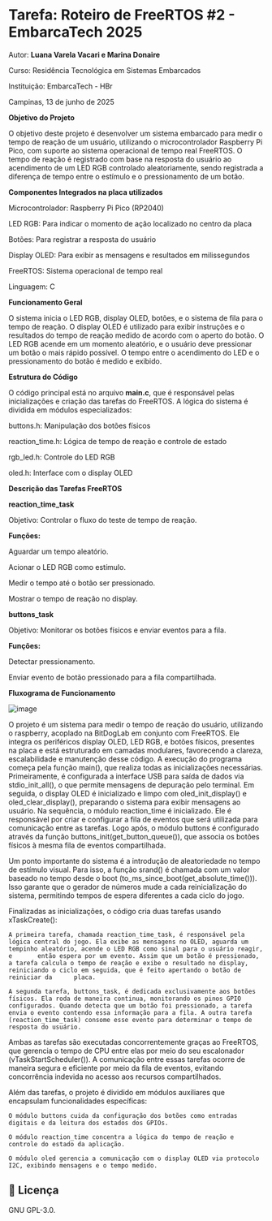# Tarefa: Roteiro de FreeRTOS #2 - EmbarcaTech 2025

Autor: **Luana Varela Vacari e Marina Donaire**

Curso: Residência Tecnológica em Sistemas Embarcados

Instituição: EmbarcaTech - HBr

Campinas, 13 de junho de 2025


**Objetivo do Projeto**

O objetivo deste projeto é desenvolver um sistema embarcado para medir o tempo de reação de um usuário, utilizando o microcontrolador Raspberry Pi Pico, com suporte ao sistema operacional de tempo real FreeRTOS. O tempo de reação é registrado com base na resposta do usuário ao acendimento de um LED RGB controlado aleatoriamente, sendo registrada a diferença de tempo entre o estímulo e o pressionamento de um botão.


**Componentes Integrados na placa utilizados**

Microcontrolador: Raspberry Pi Pico (RP2040)

LED RGB: Para indicar o momento de ação localizado no centro da placa 

Botões: Para registrar a resposta do usuário 

Display OLED: Para exibir as mensagens e resultados em milissegundos 

FreeRTOS: Sistema operacional de tempo real

Linguagem: C


**Funcionamento Geral**

O sistema inicia o LED RGB, display OLED, botões, e o sistema de fila para o tempo de reação. O display OLED é utilizado para exibir instruções e o resultados do tempo de reação medido de acordo com o aperto do botão. O LED RGB acende em um momento aleatório, e o usuário deve pressionar um botão o mais rápido possível. O tempo entre o acendimento do LED e o pressionamento do botão é medido e exibido.

**Estrutura do Código**

O código principal está no arquivo **main.c**, que é responsável pelas inicializações e criação das tarefas do FreeRTOS. A lógica do sistema é dividida em módulos especializados:

buttons.h: Manipulação dos botões físicos

reaction_time.h: Lógica de tempo de reação e controle de estado

rgb_led.h: Controle do LED RGB

oled.h: Interface com o display OLED

**Descrição das Tarefas FreeRTOS**

  **reaction_time_task**

Objetivo: Controlar o fluxo do teste de tempo de reação.

**Funções:**

Aguardar um tempo aleatório.

Acionar o LED RGB como estímulo.

Medir o tempo até o botão ser pressionado.

Mostrar o tempo de reação no display.

  **buttons_task**

Objetivo: Monitorar os botões físicos e enviar eventos para a fila.

**Funções:**

Detectar pressionamento.

Enviar evento de botão pressionado para a fila compartilhada.


**Fluxograma de Funcionamento**

![image](https://github.com/user-attachments/assets/2292dc4d-3857-41bf-b0b2-029292ecd1e0)

O projeto é um sistema para medir o tempo de reação do usuário, utilizando o raspberry, acoplado na BitDogLab em conjunto com FreeRTOS. Ele integra os periféricos display OLED, LED RGB, e botões físicos, presentes na placa e está estruturado em camadas modulares, favorecendo a clareza, escalabilidade e manutenção desse código. A execução do programa começa pela função main(), que realiza todas as inicializações necessárias. Primeiramente, é configurada a interface USB para saída de dados via stdio_init_all(), o que permite mensagens de depuração pelo terminal. Em seguida, o display OLED é inicializado e limpo com oled_init_display() e oled_clear_display(), preparando o sistema para exibir mensagens ao usuário. Na sequência, o módulo reaction_time é inicializado. Ele é responsável por criar e configurar a fila de eventos que será utilizada para comunicação entre as tarefas. Logo após, o módulo buttons é configurado através da função buttons_init(get_button_queue()), que associa os botões físicos à mesma fila de eventos compartilhada.

Um ponto importante do sistema é a introdução de aleatoriedade no tempo de estímulo visual. Para isso, a função srand() é chamada com um valor baseado no tempo desde o boot (to_ms_since_boot(get_absolute_time())). Isso garante que o gerador de números mude a cada reinicialização do sistema, permitindo tempos de espera diferentes a cada ciclo do jogo.

Finalizadas as inicializações, o código cria duas tarefas usando xTaskCreate():

    A primeira tarefa, chamada reaction_time_task, é responsável pela lógica central do jogo. Ela exibe as mensagens no OLED, aguarda um tempinho aleatório, acende o LED RGB como sinal para o usuário reagir, e       então espera por um evento. Assim que um botão é pressionado, a tarefa calcula o tempo de reação e exibe o resultado no display, reiniciando o ciclo em seguida, que é feito apertando o botão de reiniciar da      placa.

    A segunda tarefa, buttons_task, é dedicada exclusivamente aos botões físicos. Ela roda de maneira continua, monitorando os pinos GPIO configurados. Quando detecta que um botão foi pressionado, a tarefa          envia o evento contendo essa informação para a fila. A outra tarefa (reaction_time_task) consome esse evento para determinar o tempo de resposta do usuário.

Ambas as tarefas são executadas concorrentemente graças ao FreeRTOS, que gerencia o tempo de CPU entre elas por meio do seu escalonador (vTaskStartScheduler()). A comunicação entre essas tarefas ocorre de maneira segura e eficiente por meio da fila de eventos, evitando concorrência indevida no acesso aos recursos compartilhados.

Além das tarefas, o projeto é dividido em módulos auxiliares que encapsulam funcionalidades específicas:

    O módulo buttons cuida da configuração dos botões como entradas digitais e da leitura dos estados dos GPIOs.

    O módulo reaction_time concentra a lógica do tempo de reação e controle do estado da aplicação.

    O módulo oled gerencia a comunicação com o display OLED via protocolo I2C, exibindo mensagens e o tempo medido.


## 📜 Licença
GNU GPL-3.0.

